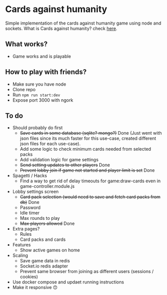 # Cards against humanity

Simple implementation of the cards against humanity game using node and sockets. What is Cards against humanity? check [here](https://en.wikipedia.org/wiki/Cards_Against_Humanity).

## What works?

- Game works and is playable

## How to play with friends?

- Make sure you have node
- Clone repo
- Run `npm run start:dev`
- Expose port 3000 with ngork

## To do

- Should probably do first
  - ~~Save cards in some database (sqlite? mongo?)~~ Done (Just went with json files since its much faster for this use-case, created different json files for each use-case).
  - Add some logic to check minimum cards needed from selected packs
  - Add validation logic for game settings
  - ~~Send setting updates to other players~~ Done
  - ~~Prevent lobby join if game not started and player limit is set~~ Done
- Spagetti / Hacks
  - Find a way to get rid of delay timeouts for game:draw-cards even in game-controller.module.js
- Lobby settings screen
  - ~~Card pack selection (would need to save and fetch card packs from db)~~ Done
  - Password
  - Idle timer
  - Max rounds to play
  - ~~Max players allowed~~ Done
- Extra pages?
  - Rules
  - Card packs and cards
- Features
  - Show active games on home
- Scaling
  - Save game data in redis
  - Socket.io redis adapter
  - Prevent same browser from joining as different users (sessions / cookies)
- Use docker compose and updaet running instructions
- Make it responsive :upside_down_face:
